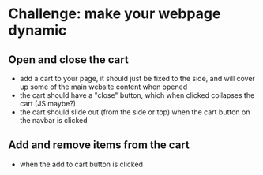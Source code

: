 # Challenge: make your webpage dynamic

## Open and close the cart
- add a cart to your page, it should just be fixed to the side, and will cover up some of the main website content when opened
- the cart should have a "close" button, which when clicked collapses the cart (JS maybe?)
- the cart should slide out (from the side or top) when the cart button on the navbar is clicked

## Add and remove items from the cart
- when the add to cart button is clicked